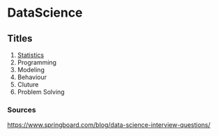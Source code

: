 # DataScience

## Titles
1. <a href='Statistics/readme.md'>Statistics</a>
2. Programming
3. Modeling
4. Behaviour
5. Cluture
6. Problem Solving




### Sources
https://www.springboard.com/blog/data-science-interview-questions/
